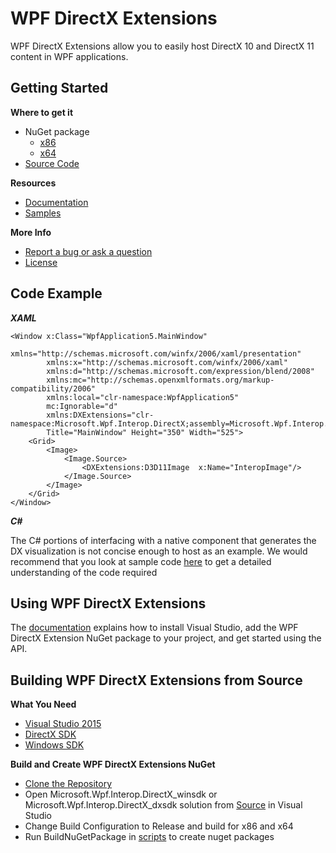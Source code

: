 # **WPF DirectX Extensions**
WPF DirectX Extensions allow you to easily host DirectX 10 and DirectX 11 content in WPF applications.

Getting Started
-------------------
 **Where to get it**

 - NuGet package
 	- [x86](https://www.nuget.org/packages/Microsoft.Wpf.Interop.DirectX-x86/0.9.0-beta-22856)
	- [x64](https://www.nuget.org/packages/Microsoft.Wpf.Interop.DirectX-x64/0.9.0-beta-22856)
 - [Source Code](https://github.com/Microsoft/WPFDXInterop)

**Resources**

 - [Documentation](https://github.com/Microsoft/WPFDXInterop/wiki)
 - [Samples](/samples)

**More Info**

 - [Report a bug or ask a question](https://github.com/Microsoft/WPFDXInterop/issues)
 - [License](http://opensource.org/licenses/MIT)

Code Example
------------

***XAML***
```
<Window x:Class="WpfApplication5.MainWindow"
        xmlns="http://schemas.microsoft.com/winfx/2006/xaml/presentation"
        xmlns:x="http://schemas.microsoft.com/winfx/2006/xaml"
        xmlns:d="http://schemas.microsoft.com/expression/blend/2008"
        xmlns:mc="http://schemas.openxmlformats.org/markup-compatibility/2006"
        xmlns:local="clr-namespace:WpfApplication5"
        mc:Ignorable="d"
        xmlns:DXExtensions="clr-namespace:Microsoft.Wpf.Interop.DirectX;assembly=Microsoft.Wpf.Interop.DirectX"
        Title="MainWindow" Height="350" Width="525">
    <Grid>
        <Image>
            <Image.Source>
                <DXExtensions:D3D11Image  x:Name="InteropImage"/>
            </Image.Source>
        </Image>
    </Grid>
</Window>
```

***C#***

The C# portions of interfacing with a native component that generates the DX visualization is not concise enough to host as an example. We would recommend that you look at sample code [here](https://github.com/Microsoft/WPFDXInterop/blob/master/samples/D3D11Image/WpfD3D11Interop/MainWindow.xaml.cs) to get a detailed understanding of the code required


Using WPF DirectX Extensions
-------------------
The [documentation](https://github.com/Microsoft/WPFDXInterop/wiki) explains how to install Visual Studio, add the WPF DirectX Extension NuGet package to your project, and get started using the API.

Building WPF DirectX Extensions from Source
------------------------------
**What You Need**

 - [Visual Studio 2015](https://www.visualstudio.com/features/wpf-vs)
 - [DirectX SDK](http://www.microsoft.com/en-us/download/details.aspx?id=6812)
 - [Windows SDK](https://dev.windows.com/en-us/downloads/windows-10-sdk)
 
**Build and Create WPF DirectX Extensions NuGet**
 
 - [Clone the Repository](https://github.com/Microsoft/WPFDXInterop)
 - Open Microsoft.Wpf.Interop.DirectX_winsdk or Microsoft.Wpf.Interop.DirectX_dxsdk solution from [Source](/src)  in Visual Studio
 - Change Build Configuration to Release and build for x86 and x64
 - Run BuildNuGetPackage in [scripts](/scripts) to create nuget packages 

